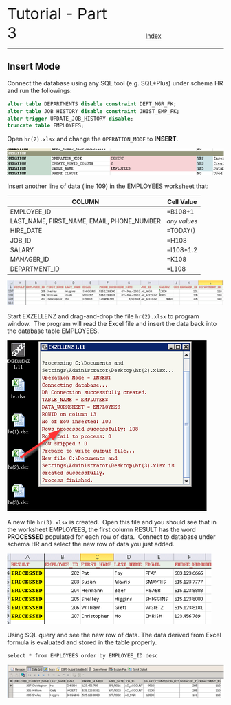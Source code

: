 <span style="font-size:36px;">Tutorial - Part 3</span><span style="padding-left: 300px;text-align:right;font-size:14px"><a href="../INDEX.md">Index</a></span>

---

## Insert Mode

Connect the database using any SQL tool (e.g. SQL*Plus) under schema HR and run the followings:
~~~sql
alter table DEPARTMENTS disable constraint DEPT_MGR_FK;
alter table JOB_HISTORY disable constraint JHIST_EMP_FK;
alter trigger UPDATE_JOB_HISTORY disable;
truncate table EMPLOYEES;
~~~

Open `hr(2).xlsx` and change the `OPERATION_MODE` to **INSERT**.

<img src="../pic/image13.png"/>

Insert another line of data (line 109) in the EMPLOYEES worksheet that:

| COLUMN | Cell Value |
| --- | --- |
| EMPLOYEE_ID | =B108+1 |
| LAST_NAME, FIRST_NAME, EMAIL, PHONE_NUMBER | _any values_ |
| HIRE_DATE | =TODAY() |
| JOB_ID | =H108 |
| SALARY | =I108*1.2 |
| MANAGER_ID | =K108 |
| DEPARTMENT_ID | =L108 |

<img src="../pic/image14.png"/>

Start EXZELLENZ and drag-and-drop the file `hr(2).xlsx` to program window.  The program will read the Excel file and insert the data back into the database table EMPLOYEES.

<img src="../pic/image15.png"/>

A new file `hr(3).xlsx` is created.  Open this file and you should see that in the worksheet EMPLOYEES, the first column RESULT has the word **PROCESSED** populated for each row of data.  Connect to database under schema HR and select the new row of data you just added. 

<img src="../pic/image16.png"/>

Using SQL query and see the new row of data. The data derived from Excel formula is evaluated and stored in the table properly. 
~~~
select * from EMPLOYEES order by EMPLOYEE_ID desc
~~~

<img src="../pic/image17.png"/>